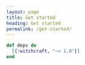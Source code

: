 ```yaml
---
layout: page
title: Get started
heading: Get started
permalink: /get-started/
---
```


```elixir
def deps do
  [{:witchcraft, "~> 1.0"}]
end
```
